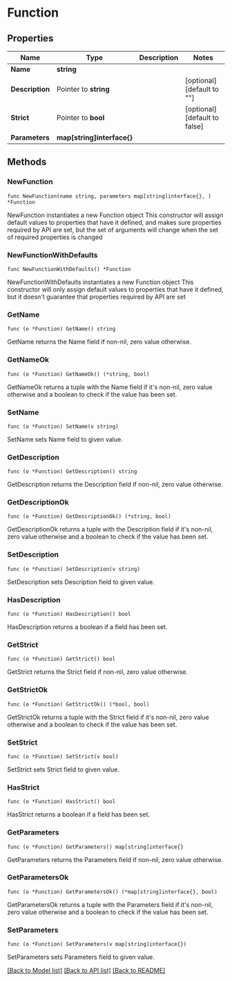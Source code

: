 # Function

## Properties

Name | Type | Description | Notes
------------ | ------------- | ------------- | -------------
**Name** | **string** |  | 
**Description** | Pointer to **string** |  | [optional] [default to ""]
**Strict** | Pointer to **bool** |  | [optional] [default to false]
**Parameters** | **map[string]interface{}** |  | 

## Methods

### NewFunction

`func NewFunction(name string, parameters map[string]interface{}, ) *Function`

NewFunction instantiates a new Function object
This constructor will assign default values to properties that have it defined,
and makes sure properties required by API are set, but the set of arguments
will change when the set of required properties is changed

### NewFunctionWithDefaults

`func NewFunctionWithDefaults() *Function`

NewFunctionWithDefaults instantiates a new Function object
This constructor will only assign default values to properties that have it defined,
but it doesn't guarantee that properties required by API are set

### GetName

`func (o *Function) GetName() string`

GetName returns the Name field if non-nil, zero value otherwise.

### GetNameOk

`func (o *Function) GetNameOk() (*string, bool)`

GetNameOk returns a tuple with the Name field if it's non-nil, zero value otherwise
and a boolean to check if the value has been set.

### SetName

`func (o *Function) SetName(v string)`

SetName sets Name field to given value.


### GetDescription

`func (o *Function) GetDescription() string`

GetDescription returns the Description field if non-nil, zero value otherwise.

### GetDescriptionOk

`func (o *Function) GetDescriptionOk() (*string, bool)`

GetDescriptionOk returns a tuple with the Description field if it's non-nil, zero value otherwise
and a boolean to check if the value has been set.

### SetDescription

`func (o *Function) SetDescription(v string)`

SetDescription sets Description field to given value.

### HasDescription

`func (o *Function) HasDescription() bool`

HasDescription returns a boolean if a field has been set.

### GetStrict

`func (o *Function) GetStrict() bool`

GetStrict returns the Strict field if non-nil, zero value otherwise.

### GetStrictOk

`func (o *Function) GetStrictOk() (*bool, bool)`

GetStrictOk returns a tuple with the Strict field if it's non-nil, zero value otherwise
and a boolean to check if the value has been set.

### SetStrict

`func (o *Function) SetStrict(v bool)`

SetStrict sets Strict field to given value.

### HasStrict

`func (o *Function) HasStrict() bool`

HasStrict returns a boolean if a field has been set.

### GetParameters

`func (o *Function) GetParameters() map[string]interface{}`

GetParameters returns the Parameters field if non-nil, zero value otherwise.

### GetParametersOk

`func (o *Function) GetParametersOk() (*map[string]interface{}, bool)`

GetParametersOk returns a tuple with the Parameters field if it's non-nil, zero value otherwise
and a boolean to check if the value has been set.

### SetParameters

`func (o *Function) SetParameters(v map[string]interface{})`

SetParameters sets Parameters field to given value.



[[Back to Model list]](../README.md#documentation-for-models) [[Back to API list]](../README.md#documentation-for-api-endpoints) [[Back to README]](../README.md)


